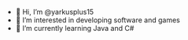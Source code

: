 - 👋 Hi, I’m @yarkusplus15
- 👀 I’m interested in developing software and games
- 🌱 I’m currently learning Java and C#

<!---
yarkusplus15/yarkusplus15 is a ✨ special ✨ repository because its `README.md` (this file) appears on your GitHub profile.
You can click the Preview link to take a look at your changes.
--->

